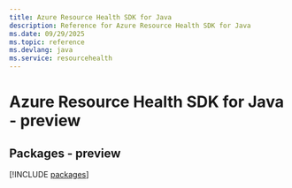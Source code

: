 ```yaml
---
title: Azure Resource Health SDK for Java
description: Reference for Azure Resource Health SDK for Java
ms.date: 09/29/2025
ms.topic: reference
ms.devlang: java
ms.service: resourcehealth
---
```

# Azure Resource Health SDK for Java - preview
## Packages - preview
[!INCLUDE [packages](resource-health-index.md)]